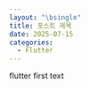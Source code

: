 ```yaml
---
layout: "\bsingle"
title: 포스트 제목
date: 2025-07-15
categories:
  - Flutter
---
```

flutter first text
